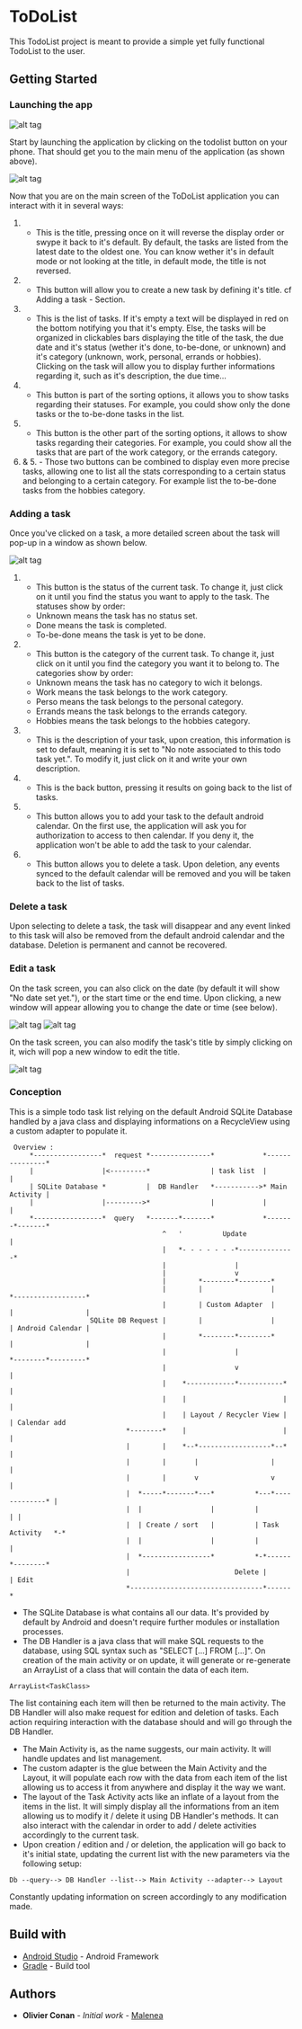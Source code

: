 # ToDoList

This TodoList project is meant to provide a simple yet fully functional TodoList to the user.

## Getting Started

### Launching the app

![alt tag](http://i.imgur.com/SQQ7XPA.jpg)

Start by launching the application by clicking on the todolist button on your phone.
That should get you to the main menu of the application (as shown above).

![alt tag](http://i.imgur.com/i9EUOVk.jpg)

Now that you are on the main screen of the ToDoList application you can interact with it
in several ways:

1. - This is the title, pressing once on it will reverse the display order or swype it back
to it's default. By default, the tasks are listed from the latest date to the oldest one.
You can know wether it's in default mode or not looking at the title, in default mode, the
title is not reversed.
2. - This button will allow you to create a new task by defining it's title.
cf Adding a task - Section.
3. - This is the list of tasks. If it's empty a text will be displayed in red on the bottom
notifying you that it's empty.
Else, the tasks will be organized in clickables bars displaying the title of the task,
the due date and it's status (wether it's done, to-be-done, or unknown) and it's category
(unknown, work, personal, errands or hobbies).
Clicking on the task will allow you to display further informations regarding it, such as it's
description, the due time...
4. - This button is part of the sorting options, it allows you to show tasks regarding their
statuses. For example, you could show only the done tasks or the to-be-done tasks in the list.
5. - This button is the other part of the sorting options, it allows to show tasks regarding
their categories. For example, you could show all the tasks that are part of the work category,
or the errands category.
4. & 5. - Those two buttons can be combined to display even more precise tasks, allowing one to
list all the stats corresponding to a certain status and belonging to a certain category.
For example list the to-be-done tasks from the hobbies category.

### Adding a task

Once you've clicked on a task, a more detailed screen about the task will pop-up in a
window as shown below.

![alt tag](http://i.imgur.com/wrN5OPz.jpg)

1. - This button is the status of the current task. To change it, just click on it until you
find the status you want to apply to the task.
The statuses show by order:
   * Unknown means the task has no status set.
   * Done means the task is completed.
   * To-be-done means the task is yet to be done.
2. - This button is the category of the current task. To change it, just click on it until you
find the category you want it to belong to.
The categories show by order:
   * Unknown means the task has no category to wich it belongs.
   * Work means the task belongs to the work category.
   * Perso means the task belongs to the personal category.
   * Errands means the task belongs to the errands category.
   * Hobbies means the task belongs to the hobbies category.
3. - This is the description of your task, upon creation, this information is set to default,
meaning it is set to "No note associated to this todo task yet.".
To modify it, just click on it and write your own description.
4. - This is the back button, pressing it results on going back to the list of tasks.
5. - This button allows you to add your task to the default android calendar. On the first use,
the application will ask you for authorization to access to then calendar. If you deny it,
the application won't be able to add the task to your calendar.
6. - This button allows you to delete a task. Upon deletion, any events synced to the default
calendar will be removed and you will be taken back to the list of tasks.


### Delete a task

Upon selecting to delete a task, the task will disappear and any event linked to this task will
also be removed from the default android calendar and the database.
Deletion is permanent and cannot be recovered.

### Edit a task

On the task screen, you can also click on the date (by default it will show "No date set yet."),
or the start time or the end time.
Upon clicking, a new window will appear allowing you to change the date or time (see below).

![alt tag](http://i.imgur.com/3kfIGvj.jpg) ![alt tag](http://i.imgur.com/8Bybvf8.jpg)

On the task screen, you can also modify the task's title by simply clicking on it, wich will
pop a new window to edit the title.

![alt tag](http://i.imgur.com/qFGQr77.jpg)

### Conception

This is a simple todo task list relying on the default Android SQLite Database handled by
a java class and displaying informations on a RecycleView using a custom adapter to populate it.


```
 Overview :
     *-----------------*  request *---------------*            *---------------*
     |                 |<---------*               | task list  |               |
     | SQLite Database *          |  DB Handler   *----------->* Main Activity |
     |                 |--------->*               |            |               |
     *-----------------*  query   *-------*-------*            *-------*-------*
                                      ^   '          Update            |
                                      |   *- - - - - - -*--------------*
                                      |                 |
                                      |                 v
                                      |        *--------*--------*
                                      |        |                 |      *------------------*
                                      |        | Custom Adapter  |      |                  |
                    SQLite DB Request |        |                 |      | Android Calendar |
                                      |        *--------*--------*      |                  |
                                      |                 |               *--------*---------*
                                      |                 v                        |
                                      |    *------------*-----------*            |
                                      |    |                        |            |
                                      |    | Layout / Recycler View |            | Calendar add
                             *--------*    |                        |            |
                             |        |    *--*------------------*--*            |
                             |        |       |                  |               |
                             |        |       v                  v               |
                             |  *-----*-------*---*          *---*-------------* |
                             |  |                 |          |                 | |
                             |  | Create / sort   |          | Task Activity   *-*
                             |  |                 |          |                 |
                             |  *-----------------*          *-*------*--------*
                             |                          Delete |      | Edit
                             *---------------------------------*------*
```

* The SQLite Database is what contains all our data. It's provided by default by Android and
doesn't require further modules or installation processes.
* The DB Handler is a java class that will make SQL requests to the database, using SQL syntax
such as "SELECT [...] FROM [...]".
On creation of the main activity or on update, it will generate or re-generate an ArrayList of
a class that will contain the data of each item.
```
ArrayList<TaskClass>
```
The list containing each item will then be returned to the main activity.
The DB Handler will also make request for edition and deletion of tasks.
Each action requiring interaction with the database should and will go through the DB Handler.
* The Main Activity is, as the name suggests, our main activity. It will handle updates and
list management.
* The custom adapter is the glue between the Main Activity and the Layout, it will populate
each row with the data from each item of the list allowing us to access it from anywhere and
display it the way we want.
* The layout of the Task Activity acts like an inflate of a layout from the items in the list.
It will simply display all the informations from an item allowing us to modify it / delete it
using DB Handler's methods.
It can also interact with the calendar in order to add / delete activities accordingly to the
current task.
* Upon creation / edition and / or deletion, the application will go back to it's initial state,
updating the current list with the new parameters via the following setup:
```
Db --query--> DB Handler --list--> Main Activity --adapter--> Layout
```
Constantly updating information on screen accordingly to any modification made.

## Build with

* [Android Studio](https://developer.android.com/studio/index.html) - Android Framework
* [Gradle](https://gradle.org) - Build tool

## Authors

* **Olivier Conan** - *Initial work* - [Malenea](https://github.com/Malenea)
